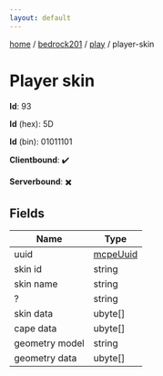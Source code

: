 ```yaml
---
layout: default
---
```


[home](/)  /  [bedrock201](/protocol/bedrock201)  /  [play](/protocol/bedrock201/play)  /  player-skin

# Player skin

**Id**: 93

**Id** (hex): 5D

**Id** (bin): 01011101

**Clientbound**: ✔️

**Serverbound**: ✖️

## Fields

Name | Type
---|---
uuid | [mcpeUuid](/protocol/bedrock201/types/mcpe-uuid)
skin id | string
skin name | string
? | string
skin data | ubyte[]
cape data | ubyte[]
geometry model | string
geometry data | ubyte[]


